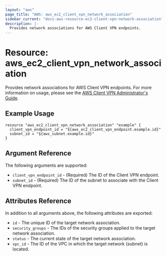```yaml
---
layout: "aws"
page_title: "AWS: aws_ec2_client_vpn_network_association"
sidebar_current: "docs-aws-resource-ec2-client-vpn-network-association"
description: |-
  Provides network associations for AWS Client VPN endpoints.
---
```


# Resource: aws_ec2_client_vpn_network_association

Provides network associations for AWS Client VPN endpoints. For more information on usage, please see the 
[AWS Client VPN Administrator's Guide](https://docs.aws.amazon.com/vpn/latest/clientvpn-admin/what-is.html).

## Example Usage

```hcl
resource "aws_ec2_client_vpn_network_association" "example" {
  client_vpn_endpoint_id = "${aws_ec2_client_vpn_endpoint.example.id}"
  subnet_id = "${aws_subnet.example.id}"
}
```

## Argument Reference

The following arguments are supported:

* `client_vpn_endpoint_id` - (Required) The ID of the Client VPN endpoint.
* `subnet_id` - (Required) The ID of the subnet to associate with the Client VPN endpoint.

## Attributes Reference

In addition to all arguments above, the following attributes are exported:

* `id` - The unique ID of the target network association.
* `security_groups` - The IDs of the security groups applied to the target network association.
* `status` - The current state of the target network association.
* `vpc_id` - The ID of the VPC in which the target network (subnet) is located. 
